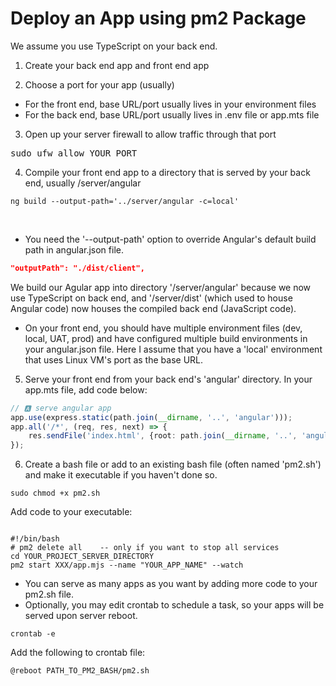 # Deploy an App using pm2 Package

We assume you use TypeScript on your back end.

1. Create your back end app and front end app

2. Choose a port for your app (usually)

  - For the front end, base URL/port usually lives in your environment files
  - For the back end, base URL/port usually lives in .env file or app.mts file

3. Open up your server firewall to allow traffic through that port

<pre class="command-line">sudo ufw allow YOUR_PORT<code></code></pre>

4. Compile your front end app to a directory that is served by your back end, usually /server/angular

<pre class="command-line"><code>ng build --output-path='../server/angular -c=local'</code></pre> <br>

- You need the '--output-path' option to override Angular's default build path in angular.json file.

```json
"outputPath": "./dist/client",
```

We build our Agular app into directory '/server/angular' because we now use TypeScript on back end, and '/server/dist' (which used to house Angular code) now houses the compiled back end (JavaScript code).

- On your front end, you should have multiple environment files (dev, local, UAT, prod) and have configured multiple build environments in your angular.json file. Here I assume that you have a 'local' environment that uses Linux VM's port as the base URL.

5. Serve your front end from your back end's 'angular' directory. In your app.mts file, add code below:

```typescript
// 🅰️ serve angular app
app.use(express.static(path.join(__dirname, '..', 'angular')));
app.all('/*', (req, res, next) => {
    res.sendFile('index.html', {root: path.join(__dirname, '..', 'angular')});
});
```

6. Create a bash file or add to an existing bash file (often named 'pm2.sh') and make it executable if you haven't done so.

<pre class="command-line"><code>sudo chmod +x pm2.sh</code></pre>

Add code to your executable:
<pre><code> 
#!/bin/bash
# pm2 delete all    -- only if you want to stop all services
cd YOUR_PROJECT_SERVER_DIRECTORY
pm2 start XXX/app.mjs --name "YOUR_APP_NAME" --watch
</code></pre>

- You can serve as many apps as you want by adding more code to your pm2.sh file. 
- Optionally, you may edit crontab to schedule a task, so your apps will be served upon server reboot.
<pre><code>crontab -e</code></pre>
Add the following to crontab file:
<pre><code>@reboot PATH_TO_PM2_BASH/pm2.sh</code></pre>